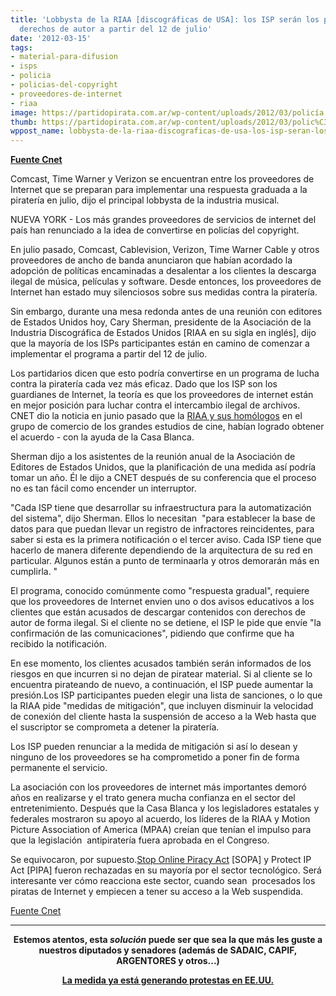 ```yaml
---
title: 'Lobbysta de la RIAA [discográficas de USA]: los ISP serán los policías del
  derechos de autor a partir del 12 de julio'
date: '2012-03-15'
tags:
- material-para-difusion
- isps
- policia
- policias-del-copyright
- proveedores-de-internet
- riaa
image: https://partidopirata.com.ar/wp-content/uploads/2012/03/policía.jpg
thumb: https://partidopirata.com.ar/wp-content/uploads/2012/03/polic%C3%ADa-150x150.jpg
wppost_name: lobbysta-de-la-riaa-discograficas-de-usa-los-isp-seran-los-policias-del-derechos-de-autor-a-partir-del-12-de-julio
---
```


<strong><a href="http://news.cnet.com/8301-31001_3-57397452-261/riaa-chief-isps-to-start-policing-copyright-by-july-12/" target="_blank">Fuente Cnet</a></strong>

Comcast, Time Warner y Verizon se encuentran entre los proveedores de Internet que se preparan para implementar una respuesta graduada a la piratería en julio, dijo el principal lobbysta de la industria musical.

NUEVA YORK - Los más grandes proveedores de servicios de internet del país han renunciado a la idea de convertirse en policías del copyright.

En julio pasado, Comcast, Cablevision, Verizon, Time Warner Cable y otros proveedores de ancho de banda anunciaron que habían acordado la adopción de políticas encaminadas a desalentar a los clientes la descarga ilegal de música, películas y software. Desde entonces, los proveedores de Internet han estado muy silenciosos sobre sus medidas contra la piratería.

Sin embargo, durante una mesa redonda antes de una reunión con editores de Estados Unidos hoy, Cary Sherman, presidente de la Asociación de la Industria Discográfica de Estados Unidos [RIAA en su sigla en inglés], dijo que la mayoría de los ISPs participantes están en camino de comenzar a implementar el programa a partir del 12 de julio.

Los partidarios dicen que esto podría convertirse en un programa de lucha contra la piratería cada vez más eficaz. Dado que los ISP son los guardianes de Internet, la teoría es que los proveedores de internet están en mejor posición para luchar contra el intercambio ilegal de archivos. CNET dio la noticia en junio pasado que la <a href="http://translate.googleusercontent.com/translate_c?hl=es&amp;rurl=translate.google.com&amp;sl=en&amp;tl=es&amp;u=http://news.cnet.com/8301-31001_3-20073522-261/exclusive-top-isps-poised-to-adopt-graduated-response-to-piracy/&amp;usg=ALkJrhiqnXPAMkjbZ_hrBsFUFdnB9pq2mQ">RIAA y sus homólogos</a> en el grupo de comercio de los grandes estudios de cine, habían logrado obtener el acuerdo - con la ayuda de la Casa Blanca.

Sherman dijo a los asistentes de la reunión anual de la Asociación de Editores de Estados Unidos, que la planificación de una medida así podría tomar un año. Él le dijo a CNET después de su conferencia que el proceso no es tan fácil como encender un interruptor.

"Cada ISP tiene que desarrollar su infraestructura para la automatización del sistema", dijo Sherman. Ellos lo necesitan  "para establecer la base de datos para que puedan llevar un registro de infractores reincidentes, para saber si esta es la primera notificación o el tercer aviso. Cada ISP tiene que hacerlo de manera diferente dependiendo de la arquitectura de su red en particular. Algunos están a punto de terminaarla y otros demorarán más en cumplirla. "

El programa, conocido comúnmente como "respuesta gradual", requiere que los proveedores de Internet envien uno o dos avisos educativos a los clientes que están acusados ​​de descargar contenidos con derechos de autor de forma ilegal. Si el cliente no se detiene, el ISP le pide que envíe "la confirmación de las comunicaciones", pidiendo que confirme que ha recibido la notificación.

En ese momento, los clientes acusados ​​también serán informados de los riesgos en que incurren si no dejan de piratear material. Si al cliente se lo encuentra pirateando de nuevo, a continuación, el ISP puede aumentar la presión.Los ISP participantes pueden elegir una lista de sanciones, o lo que la RIAA pide "medidas de mitigación", que incluyen disminuir la velocidad de conexión del cliente hasta la suspensión de acceso a la Web hasta que el suscriptor se comprometa a detener la piratería.

Los ISP pueden renunciar a la medida de mitigación si así lo desean y ninguno de los proveedores se ha comprometido a poner fin de forma permanente el servicio.

La asociación con los proveedores de internet más importantes demoró años en realizarse y el trato genera mucha confianza en el sector del entretenimiento. Después que la Casa Blanca y los legisladores estatales y federales mostraron su apoyo al acuerdo, los líderes de la RIAA y Motion Picture Association of America (MPAA) creían que tenían el impulso para que la legislación  antipiratería fuera aprobada en el Congreso.

Se equivocaron, por supuesto.<a href="http://news.cnet.com/8301-31921_3-57369739-281/how-republican-opposition-derailed-sopa-and-protect-ip/">Stop Online Piracy Act</a> [SOPA] y Protect IP Act [PIPA] fueron rechazadas en su mayoría por el sector tecnológico. Será interesante ver cómo reacciona este sector, cuando sean  procesados ​​los piratas de Internet y empiecen a tener su acceso a la Web suspendida.

<a href="http://news.cnet.com/8301-31001_3-57397452-261/riaa-chief-isps-to-start-policing-copyright-by-july-12/" target="_blank">Fuente Cnet</a>

<hr />
<p style="text-align: center;"><strong>Estemos atentos, esta <em>solución</em> puede ser que sea la que más les guste a nuestros diputados y senadores (además de SADAIC, CAPIF, ARGENTORES y otros...)</strong></p>
<p style="text-align: center;"><strong><a href="https://partidopirata.com.ar/3643/planificacion-de-castigos-a-usuarios-de-bittorrent-genera-protestas-proveedores-de-internet-como-policias-del-copyright">La medida ya está generando protestas en EE.UU.</a></strong></p>
